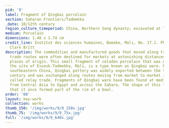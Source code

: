 ```yaml
---
pid: '9'
label: Fragment of Qingbai porcelain
section: Saharan Frontiers/Tadmekka
_date: 10/12th century
region_culture_timeperiod: China, Northern Song dynasty; excavated at Tadmekka
medium: Porcelain
dimensions: 1.48 x 1.74 cm
credit_line: Institut des sciences humaines, Bamako, Mali, No. 17.1. Photograph by
  Clare Britt
description: The commodities and manufactured goods that moved along trans-Saharan
  trade routes were often destined for markets at astonishing distances from their
  places of origin. This small fragment of celadon porcelain that was excavated at
  the site of Essouk-Tadmekka, Mali, is a type known as Qingbai ware. Produced in
  southeastern China, Qingbai pottery was widely exported between the tenth and twelfth
  century and was exchanged along routes moving from market to market in a process
  called relay trade. Fragments of Qingbai ware have been found at medieval sites
  from Central Asia to Egypt and across the Sahara. The shape of this fragment suggests
  that it once formed part of the rim of a bowl.
order: '08'
layout: key-work
collection: works
thumb_150: '/img/works/9/9_150x.jpg'
thumb_75: '/img/works/9/9_75x.jpg'
full: '/img/works/9/9_640x.jpg'
---
```

